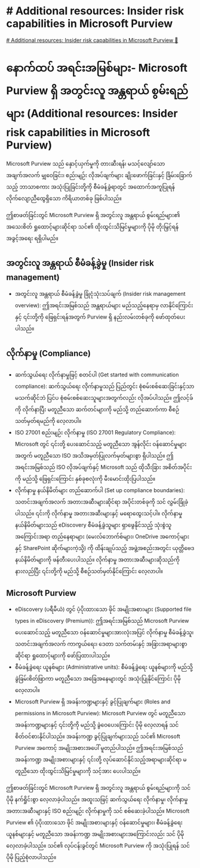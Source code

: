 # # Additional resources: Insider risk capabilities in Microsoft Purview

[# Additional resources: Insider risk capabilities in Microsoft Purview 🔗](https://www.coursera.org/learn/microsoft-sc-900-exam-preparation-and-practice/supplement/qKCOe/additional-resources-insider-risk-capabilities-in-microsoft-purview)

# နောက်ထပ် အရင်းအမြစ်များ- Microsoft Purview ရှိ အတွင်းလူ အန္တရာယ် စွမ်းရည်များ (Additional resources: Insider risk capabilities in Microsoft Purview)

Microsoft Purview သည် နှောင့်ယှက်မှုကို တားဆီးရန်၊ မသင့်လျော်သော အချက်အလက် မျှဝေခြင်း၊ စည်းမျဉ်း လိုအပ်ချက်များ ချိုးဖောက်ခြင်းနှင့် ခြိမ်းခြောက်သည့် ဘာသာစကား အသုံးပြုခြင်းတို့ကို စီမံခန့်ခွဲရာတွင် အထောက်အကူပြုရန် လိုက်လျောညီထွေရှိသော ကိရိယာတစ်ခု ဖြစ်ပါသည်။

ဤစာဖတ်ခြင်းတွင် Microsoft Purview ရှိ အတွင်းလူ အန္တရာယ် စွမ်းရည်များ၏ အသေးစိတ် ရှုထောင့်များဆိုင်ရာ သင်၏ ထိုးထွင်းသိမြင်မှုများကို ပိုမို တိုးမြှင့်ရန် အခွင့်အရေး ရရှိပါမည်။

## အတွင်းလူ အန္တရာယ် စီမံခန့်ခွဲမှု (Insider risk management)

- အတွင်းလူ အန္တရာယ် စီမံခန့်ခွဲမှု ခြုံငုံသုံးသပ်ချက် (Insider risk management overview): ဤအရင်းအမြစ်သည် အန္တရာယ်များ မည်သည့်နေရာမှ လာနိုင်ကြောင်းနှင့် ၎င်းတို့ကို ဖြေရှင်းရန်အတွက် Purview ရှိ နည်းလမ်းတစ်ခုကို ဖော်ထုတ်ပေးပါသည်။

## လိုက်နာမှု (Compliance)

- ဆက်သွယ်ရေး လိုက်နာမှုဖြင့် စတင်ပါ (Get started with communication compliance): ဆက်သွယ်ရေး လိုက်နာမှုသည် ပြည်တွင်း စုံစမ်းစစ်ဆေးခြင်းနှင့်သာ မသက်ဆိုင်ဘဲ ပြင်ပ စုံစမ်းစစ်ဆေးသူများအတွက်လည်း လိုအပ်ပါသည်။ ဤလင့်ခ်ကို လိုက်နာပြီး မတူညီသော ဆက်တင်များကို မည်သို့ တည်ဆောက်ကာ စီစဉ်သတ်မှတ်ရမည်ကို လေ့လာပါ။
- ISO 27001 စည်းမျဉ်း လိုက်နာမှု (ISO 27001 Regulatory Compliance): Microsoft တွင် ၎င်းတို့ ပေးဆောင်သည့် မတူညီသော အွန်လိုင်း ဝန်ဆောင်မှုများအတွက် မတူညီသော ISO အသိအမှတ်ပြုလက်မှတ်များစွာ ရှိပါသည်။ ဤအရင်းအမြစ်သည် ISO လိုအပ်ချက်နှင့် Microsoft သည် ထိုသီးခြား အစိတ်အပိုင်းကို မည်သို့ ဖြေရှင်းကြောင်း နှစ်ခုစလုံးကို မီးမောင်းထိုးပြပါသည်။
- လိုက်နာမှု နယ်နိမိတ်များ တည်ဆောက်ပါ (Set up compliance boundaries): သတင်းအချက်အလက် အတားအဆီးများဆိုင်ရာ အပိုင်းတစ်ခုကို သင် လွှမ်းခြုံခဲ့ပါသည်။ ၎င်းကို လိုက်နာမှု အတားအဆီးများနှင့် မရောထွေးသင့်ပါ။ လိုက်နာမှု နယ်နိမိတ်များသည် eDiscovery စီမံခန့်ခွဲသူများ ရှာဖွေနိုင်သည့် သုံးစွဲသူ အကြောင်းအရာ တည်နေရာများ (မေးလ်ဘောက်စ်များ၊ OneDrive အကောင့်များနှင့် SharePoint ဆိုက်များကဲ့သို့) ကို ထိန်းချုပ်သည့် အဖွဲ့အစည်းအတွင်း ယုတ္တိဗေဒ နယ်နိမိတ်များကို ဖန်တီးပေးပါသည်။ လိုက်နာမှု အတားအဆီးများဆိုသည်ကို နားလည်ပြီး ၎င်းတို့ကို မည်သို့ စီစဉ်သတ်မှတ်နိုင်ကြောင်း လေ့လာပါ။

## Microsoft Purview

- eDiscovery (ပရီမီယံ) တွင် ပံ့ပိုးထားသော ဖိုင် အမျိုးအစားများ (Supported file types in eDiscovery (Premium)): ဤအရင်းအမြစ်သည် Microsoft Purview ပေးဆောင်သည့် မတူညီသော ဝန်ဆောင်မှုများအားလုံးအပြင် လိုက်နာမှု စီမံခန့်ခွဲသူ၊ သတင်းအချက်အလက် ကာကွယ်ရေး၊ ဒေတာ သက်တမ်းနှင့် အခြားအရာများစွာဆိုင်ရာ ရှုထောင့်များကို ဖော်ပြထားပါသည်။
- စီမံခန့်ခွဲရေး ယူနစ်များ (Administrative units): စီမံခန့်ခွဲရေး ယူနစ်များကို မည်သို့ ခွဲခြမ်းစိတ်ဖြာကာ မတူညီသော အခြေအနေများတွင် အသုံးပြုနိုင်ကြောင်း ပိုမို လေ့လာပါ။
- Microsoft Purview ရှိ အခန်းကဏ္ဍများနှင့် ခွင့်ပြုချက်များ (Roles and permissions in Microsoft Purview): Microsoft Purview တွင် မတူညီသော အခန်းကဏ္ဍများနှင့် ၎င်းတို့ကို မည်သို့ ခွဲဝေပေးကြောင်း ပိုမို လေ့လာရန် သင် စိတ်ဝင်စားနိုင်ပါသည်။ အခန်းကဏ္ဍ ခွင့်ပြုချက်များသည် သင်၏ Microsoft Purview အကောင့် အမျိုးအစားအပေါ် မူတည်ပါသည်။ ဤအရင်းအမြစ်သည် အခန်းကဏ္ဍ အမျိုးအစားများနှင့် ၎င်းတို့ လုပ်ဆောင်နိုင်သည့်အရာများဆိုင်ရာ မတူညီသော ထိုးထွင်းသိမြင်မှုများကို သင့်အား ပေးပါသည်။

ဤစာဖတ်ခြင်းတွင် Microsoft Purview ရှိ အတွင်းလူ အန္တရာယ် စွမ်းရည်များကို သင် ပိုမို နက်ရှိုင်းစွာ လေ့လာခဲ့ပါသည်။ အထူးသဖြင့် ဆက်သွယ်ရေး လိုက်နာမှု၊ လိုက်နာမှု အတားအဆီးများနှင့် ISO စည်းမျဉ်း လိုက်နာမှုကို သင် စစ်ဆေးခဲ့ပါသည်။ Microsoft Purview ၏ ပံ့ပိုးထားသော ဖိုင် အမျိုးအစားများနှင့် ဝန်ဆောင်မှုများ၊ စီမံခန့်ခွဲရေး ယူနစ်များနှင့် မတူညီသော အခန်းကဏ္ဍ အမျိုးအစားများအကြောင်းလည်း သင် ပိုမို လေ့လာခဲ့ပါသည်။ သင်၏ လုပ်ငန်းခွင်တွင် Microsoft Purview ကို အသုံးပြုရန် သင် ပိုမို ပြည့်စုံလာပါသည်။
